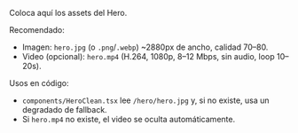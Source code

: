 Coloca aquí los assets del Hero.

Recomendado:
- Imagen: `hero.jpg` (o `.png`/`.webp`) ~2880px de ancho, calidad 70–80.
- Video (opcional): `hero.mp4` (H.264, 1080p, 8–12 Mbps, sin audio, loop 10–20s).

Usos en código:
- `components/HeroClean.tsx` lee `/hero/hero.jpg` y, si no existe, usa un degradado de fallback.
- Si `hero.mp4` no existe, el video se oculta automáticamente.

